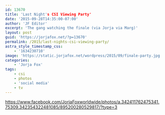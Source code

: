 ```yaml
---
id: 13670
title: 'Last Night's CSI Viewing Party'
date: '2015-09-28T14:35:00-07:00'
author: 'JF Editor'
excerpt: 'The gang watching the finale (via Jorja via Marg)'
layout: post
guid: 'https://jorjafox.net/?p=13670'
permalink: /2015/last-nights-csi-viewing-party/
astra_style_timestamp_css:
    - '1634230710'
image: 'https://static.jorjafox.net/wordpress/2015/09/finale-party.jpg'
categories:
    - 'Jorja Fox'
tags:
    - csi
    - photos
    - 'social media'
    - tv
---
```


https://www.facebook.com/JorjaFoxworldwide/photos/a.342411762475341.75309.342354322481085/895200280529817/?type=3
